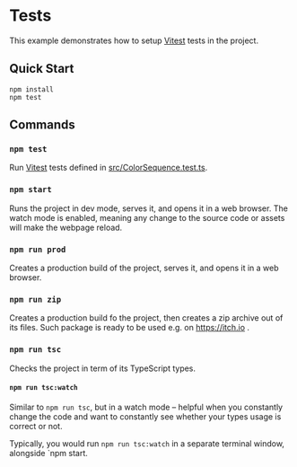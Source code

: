 # Tests

This example demonstrates how to setup [Vitest](https://vitest.dev/) tests in the project.

## Quick Start

```
npm install
npm test
```

## Commands

### `npm test`

Run [Vitest](https://vitest.dev/) tests defined in [src/ColorSequence.test.ts](./src/ColorSequence.test.ts).

### `npm start`

Runs the project in dev mode, serves it, and opens it in a web browser.
The watch mode is enabled, meaning any change to the source code or assets
will make the webpage reload.

### `npm run prod`

Creates a production build of the project, serves it, and opens
it in a web browser.

### `npm run zip`

Creates a production build fo the project, then creates a zip
archive out of its files. Such package is ready to be used e.g. on https://itch.io .

### `npm run tsc`

Checks the project in term of its TypeScript types.

#### `npm run tsc:watch`

Similar to `npm run tsc`, but in a watch mode – helpful
when you constantly change the code and want to constantly
see whether your types usage is correct or not.

Typically, you would run `npm run tsc:watch` in a separate
terminal window, alongside `npm start.